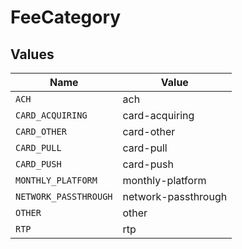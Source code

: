 # FeeCategory


## Values

| Name                  | Value                 |
| --------------------- | --------------------- |
| `ACH`                 | ach                   |
| `CARD_ACQUIRING`      | card-acquiring        |
| `CARD_OTHER`          | card-other            |
| `CARD_PULL`           | card-pull             |
| `CARD_PUSH`           | card-push             |
| `MONTHLY_PLATFORM`    | monthly-platform      |
| `NETWORK_PASSTHROUGH` | network-passthrough   |
| `OTHER`               | other                 |
| `RTP`                 | rtp                   |